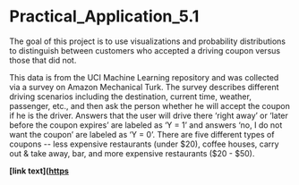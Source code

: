 # Practical_Application_5.1
The goal of this project is to use visualizations and probability distributions to distinguish between customers who accepted a driving coupon versus those that did not.

This data is from the UCI Machine Learning repository and was collected via a survey on Amazon Mechanical Turk. The survey describes different driving scenarios including the destination, current time, weather, passenger, etc., and then ask the person whether he will accept the coupon if he is the driver. Answers that the user will drive there ‘right away’ or ‘later before the coupon expires’ are labeled as ‘Y = 1’ and answers ‘no, I do not want the coupon’ are labeled as ‘Y = 0’. There are five different types of coupons -- less expensive restaurants (under $20), coffee houses, carry out & take away, bar, and more expensive restaurants ($20 - $50).

__[link text]([https](https://github.com/mgrant281-code/Practical_Application_5.1)__
